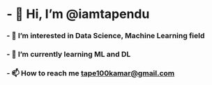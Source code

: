 # - 👋 Hi, I’m @iamtapendu
### - 👀 I’m interested in Data Science, Machine Learning field
### - 🌱 I’m currently learning ML and DL
### - 📫 How to reach me tape100kamar@gmail.com

<!---
iamtapendu/iamtapendu is a ✨ special ✨ repository because its `README.md` (this file) appears on your GitHub profile.
You can click the Preview link to take a look at your changes.
--->

